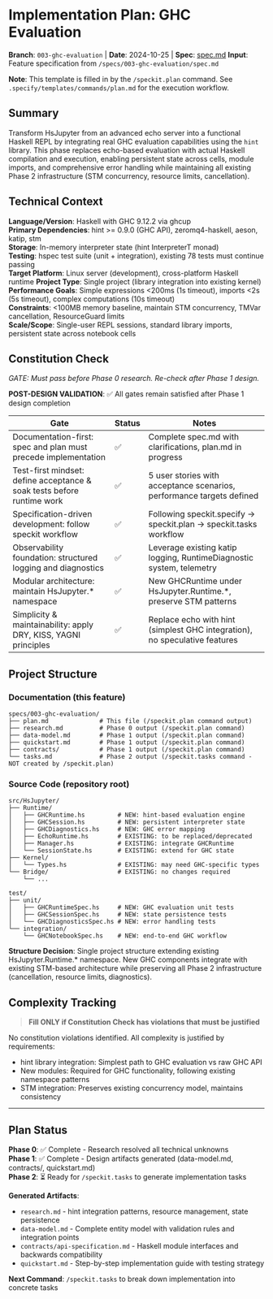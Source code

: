 # Implementation Plan: GHC Evaluation

**Branch**: `003-ghc-evaluation` | **Date**: 2024-10-25 | **Spec**: [spec.md](./spec.md)
**Input**: Feature specification from `/specs/003-ghc-evaluation/spec.md`

**Note**: This template is filled in by the `/speckit.plan` command. See `.specify/templates/commands/plan.md` for the execution workflow.

## Summary

Transform HsJupyter from an advanced echo server into a functional Haskell REPL by integrating real GHC evaluation capabilities using the `hint` library. This phase replaces echo-based evaluation with actual Haskell compilation and execution, enabling persistent state across cells, module imports, and comprehensive error handling while maintaining all existing Phase 2 infrastructure (STM concurrency, resource limits, cancellation).

## Technical Context

<!--
  ACTION REQUIRED: Replace the content in this section with the technical details
  for the project. The structure here is presented in advisory capacity to guide
  the iteration process.
-->

**Language/Version**: Haskell with GHC 9.12.2 via ghcup  
**Primary Dependencies**: hint >= 0.9.0 (GHC API), zeromq4-haskell, aeson, katip, stm  
**Storage**: In-memory interpreter state (hint InterpreterT monad)  
**Testing**: hspec test suite (unit + integration), existing 78 tests must continue passing  
**Target Platform**: Linux server (development), cross-platform Haskell runtime
**Project Type**: Single project (library integration into existing kernel)  
**Performance Goals**: Simple expressions <200ms (1s timeout), imports <2s (5s timeout), complex computations (10s timeout)  
**Constraints**: <100MB memory baseline, maintain STM concurrency, TMVar cancellation, ResourceGuard limits  
**Scale/Scope**: Single-user REPL sessions, standard library imports, persistent state across notebook cells

## Constitution Check

*GATE: Must pass before Phase 0 research. Re-check after Phase 1 design.*

**POST-DESIGN VALIDATION**: ✅ All gates remain satisfied after Phase 1 design completion

| Gate | Status | Notes |
|------|--------|-------|
| Documentation-first: spec and plan must precede implementation | ✅ | Complete spec.md with clarifications, plan.md in progress |
| Test-first mindset: define acceptance & soak tests before runtime work | ✅ | 5 user stories with acceptance scenarios, performance targets defined |
| Specification-driven development: follow speckit workflow | ✅ | Following speckit.specify → speckit.plan → speckit.tasks workflow |
| Observability foundation: structured logging and diagnostics | ✅ | Leverage existing katip logging, RuntimeDiagnostic system, telemetry |
| Modular architecture: maintain HsJupyter.* namespace | ✅ | New GHCRuntime under HsJupyter.Runtime.*, preserve STM patterns |
| Simplicity & maintainability: apply DRY, KISS, YAGNI principles | ✅ | Replace echo with hint (simplest GHC integration), no speculative features |

## Project Structure

### Documentation (this feature)

```text
specs/003-ghc-evaluation/
├── plan.md              # This file (/speckit.plan command output)
├── research.md          # Phase 0 output (/speckit.plan command)
├── data-model.md        # Phase 1 output (/speckit.plan command)
├── quickstart.md        # Phase 1 output (/speckit.plan command)
├── contracts/           # Phase 1 output (/speckit.plan command)
└── tasks.md             # Phase 2 output (/speckit.tasks command - NOT created by /speckit.plan)
```

### Source Code (repository root)
<!--
  ACTION REQUIRED: Replace the placeholder tree below with the concrete layout
  for this feature. Delete unused options and expand the chosen structure with
  real paths (e.g., apps/admin, packages/something). The delivered plan must
  not include Option labels.
-->

```text
src/HsJupyter/
├── Runtime/
│   ├── GHCRuntime.hs         # NEW: hint-based evaluation engine
│   ├── GHCSession.hs         # NEW: persistent interpreter state
│   ├── GHCDiagnostics.hs     # NEW: GHC error mapping
│   ├── EchoRuntime.hs        # EXISTING: to be replaced/deprecated
│   ├── Manager.hs            # EXISTING: integrate GHCRuntime
│   └── SessionState.hs       # EXISTING: extend for GHC state
├── Kernel/
│   └── Types.hs              # EXISTING: may need GHC-specific types
└── Bridge/                   # EXISTING: no changes required
    └── ...

test/
├── unit/
│   ├── GHCRuntimeSpec.hs     # NEW: GHC evaluation unit tests
│   ├── GHCSessionSpec.hs     # NEW: state persistence tests
│   └── GHCDiagnosticsSpec.hs # NEW: error handling tests
└── integration/
    └── GHCNotebookSpec.hs    # NEW: end-to-end GHC workflow
```

**Structure Decision**: Single project structure extending existing HsJupyter.Runtime.* namespace. New GHC components integrate with existing STM-based architecture while preserving all Phase 2 infrastructure (cancellation, resource limits, diagnostics).

## Complexity Tracking

> **Fill ONLY if Constitution Check has violations that must be justified**

No constitution violations identified. All complexity is justified by requirements:

- hint library integration: Simplest path to GHC evaluation vs raw GHC API
- New modules: Required for GHC functionality, following existing namespace patterns
- STM integration: Preserves existing concurrency model, maintains consistency

---

## Plan Status

**Phase 0**: ✅ Complete - Research resolved all technical unknowns  
**Phase 1**: ✅ Complete - Design artifacts generated (data-model.md, contracts/, quickstart.md)  
**Phase 2**: ⏳ Ready for `/speckit.tasks` to generate implementation tasks  

**Generated Artifacts**:

- `research.md` - hint integration patterns, resource management, state persistence
- `data-model.md` - Complete entity model with validation rules and integration points  
- `contracts/api-specification.md` - Haskell module interfaces and backwards compatibility
- `quickstart.md` - Step-by-step implementation guide with testing strategy

**Next Command**: `/speckit.tasks` to break down implementation into concrete tasks
